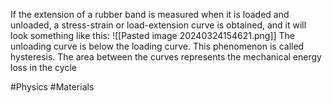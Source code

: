 If the extension of a rubber band is measured when it is loaded and unloaded, a stress-strain or load-extension curve is obtained, and it will look something like this:
![[Pasted image 20240324154621.png]]
The unloading curve is below the loading curve. This phenomenon is called hysteresis. The area between the curves represents the mechanical energy loss in the cycle

#Physics #Materials 